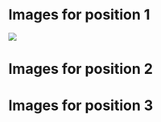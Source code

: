 <h1> Images for position 1 </h1>
 <img src="Box1/Position1/BOX_1_POS_1_1.png">
<h1> Images for position 2 </h1>

<h1> Images for position 3 </h1>
